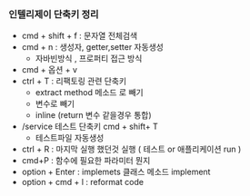 ### 인텔리제이 단축키 정리
- cmd + shift + f : 문자열 전체검색
- cmd + n : 생성자, getter,setter 자동생성 
  - 자바빈방식 , 프로퍼티 접근 방식
- cmd + 옵션 + v
- ctrl + T :  리팩토링 관련 단축키 
  - extract method 메소드 로 빼기
  - 변수로 빼기
  - inline (return 변수 같을경우 통합)
- /service 테스트 단축키 cmd + shift+ T
  - 테스트파일 자동생성
- ctrl + R  : 마지막 실행 했던것 실행 ( 테스트 or 애플리케이션 run )
- cmd+P : 함수에 필요한 파라미터 뭔지 
- option + Enter : implemets 클래스 메소드 implement 
- option + cmd + l : reformat code